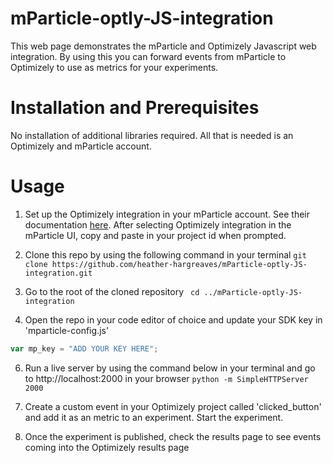# mParticle-optly-JS-integration

This web page demonstrates the mParticle and Optimizely Javascript web integration. By using this you can forward events from mParticle to Optimizely to use as metrics for your experiments.

# Installation and Prerequisites

No installation of additional libraries required. All that is needed is an Optimizely and mParticle account.

# Usage

1. Set up the Optimizely integration in your mParticle account. See their documentation [here](https://docs.mparticle.com/integrations/optimizely/event/#web). After selecting Optimizely integration in the mParticle UI, copy and paste in your project id when prompted.

2. Clone this repo by using the following command in your terminal
``git clone https://github.com/heather-hargreaves/mParticle-optly-JS-integration.git``

2. Go to the root of the cloned repository
`` cd ../mParticle-optly-JS-integration``

4. Open the repo in your code editor of choice and update your SDK key in 'mparticle-config.js'
```javascript
var mp_key = "ADD YOUR KEY HERE";
```

6. Run a live server by using the command below in your terminal and go to http://localhost:2000 in your browser
``python -m SimpleHTTPServer 2000``

2. Create a custom event in your Optimizely project called 'clicked_button' and add it as an metric to an experiment. Start the experiment.

3. Once the experiment is published, check the results page to see events coming into the Optimizely results page
